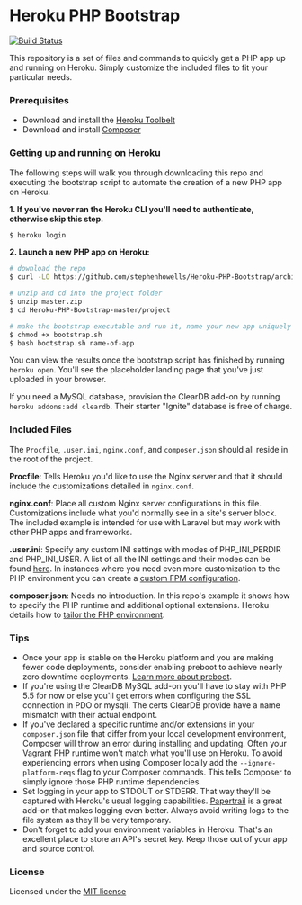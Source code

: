 # Heroku PHP Bootstrap

[![Build Status](https://travis-ci.org/stephenhowells/Heroku-PHP-Bootstrap.svg?branch=master)](https://travis-ci.org/stephenhowells/Heroku-PHP-Bootstrap)

This repository is a set of files and commands to quickly get a PHP app up and running on Heroku. Simply customize the included files to fit your particular needs.

### Prerequisites

- Download and install the [Heroku Toolbelt](https://toolbelt.heroku.com/)
- Download and install [Composer](https://getcomposer.org/download/)

### Getting up and running on Heroku

The following steps will walk you through downloading this repo and executing the bootstrap script to automate the creation of a new PHP app on Heroku.

**1. If you've never ran the Heroku CLI you'll need to authenticate, otherwise skip this step.**

```bash
$ heroku login
```

**2. Launch a new PHP app on Heroku:**

```bash
# download the repo
$ curl -LO https://github.com/stephenhowells/Heroku-PHP-Bootstrap/archive/master.zip

# unzip and cd into the project folder
$ unzip master.zip
$ cd Heroku-PHP-Bootstrap-master/project 

# make the bootstrap executable and run it, name your new app uniquely
$ chmod +x bootstrap.sh
$ bash bootstrap.sh name-of-app
```

You can view the results once the bootstrap script has finished by running `heroku open`. You'll see the placeholder landing page that you've just uploaded in your browser.

If you need a MySQL database, provision the ClearDB add-on by running `heroku addons:add cleardb`. Their starter "Ignite" database is free of charge.

### Included Files

The `Procfile`, `.user.ini`, `nginx.conf`, and `composer.json` should all reside in the root of the project.

**Procfile**: Tells Heroku you'd like to use the Nginx server and that it should include the customizations detailed in `nginx.conf`.

**nginx.conf**: Place all custom Nginx server configurations in this file. Customizations include what you'd normally see in a site's server block. The included example is intended for use with Laravel but may work with other PHP apps and frameworks.

**.user.ini**: Specify any custom INI settings with modes of PHP_INI_PERDIR and PHP_INI_USER. A list of all the INI settings and their modes can be found [here](http://php.net/manual/en/ini.list.php). In instances where you need even more customization to the PHP environment you can create a [custom FPM configuration](https://devcenter.heroku.com/articles/custom-php-settings#php-fpm-configuration-include).

**composer.json**: Needs no introduction. In this repo's example it shows how to specify the PHP runtime and additional optional extensions. Heroku details how to [tailor the PHP environment](https://devcenter.heroku.com/articles/php-support).

### Tips

- Once your app is stable on the Heroku platform and you are making fewer code deployments, consider enabling preboot to achieve nearly zero downtime deployments. [Learn more about preboot](https://devcenter.heroku.com/articles/preboot).
- If you're using the ClearDB MySQL add-on you'll have to stay with PHP 5.5 for now or else you'll get errors when configuring the SSL connection in PDO or mysqli. The certs ClearDB provide have a name mismatch with their actual endpoint.
- If you've declared a specific runtime and/or extensions in your `composer.json` file that differ from your local development environment, Composer will throw an error during installing and updating. Often your Vagrant PHP runtime won't match what you'll use on Heroku. To avoid experiencing errors when using Composer locally add the `--ignore-platform-reqs` flag to your Composer commands. This tells Composer to simply ignore those PHP runtime dependencies.
- Set logging in your app to STDOUT or STDERR. That way they'll be captured with Heroku's usual logging capabilities. [Papertrail](https://papertrailapp.com) is a great add-on that makes logging even better. Always avoid writing logs to the file system as they'll be very temporary.
- Don't forget to add your environment variables in Heroku. That's an excellent place to store an API's secret key. Keep those out of your app and source control.

### License

Licensed under the [MIT license](http://opensource.org/licenses/MIT)